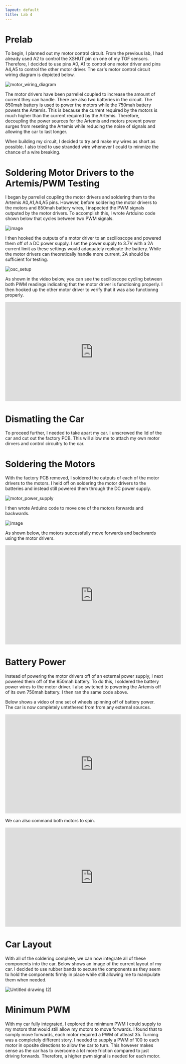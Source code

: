 ```yaml
---
layout: default
title: Lab 4
---
```


# Prelab
To begin, I planned out my motor control circuit. From the previous lab, I had already used A2 to control the XSHUT pin on one of my TOF sensors. Therefore, I decided to use pins A0, A1 to control one motor driver and pins A4,A5 to control the other motor driver. The car's motor control circuit wiring diagram is depicted below.

![motor_wiring_diagram](https://github.com/user-attachments/assets/1e6dc659-1174-40bb-9515-ab70bd823dd6)

The motor drivers have been parrellel coupled to increase the amount of current they can handle. There are also two batteries in the circuit. The 850mah battery is used to power the motors while the 750mah battery powers the Artemis. This is because the current required by the motors is much higher than the current required by the Artemis. Therefore, decoupling the power sources for the Artemis and motors prevent power surges from reseting the Artemis while reducing the noise of signals and allowing the car to last longer.

When building my circuit, I decided to try and make my wires as short as possible. I also tried to use stranded wire whenever I could to minmize the chance of a wire breaking. 

# Soldering Motor Drivers to the Artemis/PWM Testing 
I began by parrellel coupling the motor drivers and soldering them to the Artemis A0,A1,A4,A5 pins. However, before soldering the motor drivers to the motors and 850mah battery wires, I inspected the PWM signals outputed by the motor drivers. To accomplish this, I wrote Artduino code shown below that cycles between two PWM signals.

![image](https://github.com/user-attachments/assets/6ad7a34b-11e2-460d-9c29-e15524bce9e0)

I then hooked the outputs of a motor driver to an oscilloscope and powered them off of a DC power supply. I set the power supply to 3.7V with a 2A current limit as these settings would adaquately replicate the battery. While the motor drivers can theoretically handle more current, 2A should be sufficient for testing.

![osc_setup](https://github.com/user-attachments/assets/706c60a5-a5a0-4560-95d2-65f44f8f668b)

As shown in the video below, you can see the oscilloscope cycling between both PWM readings indicating that the motor driver is functioning properly. I then hooked up the other motor driver to verify that it was also functionng properly.

<iframe width="560" height="315" src="https://www.youtube.com/embed/PLM8cwRBdes" frameborder="0" allow="accelerometer; autoplay; encrypted-media; gyroscope; picture-in-picture" allowfullscreen></iframe>

# Dismatling the Car
To proceed further, I needed to take apart my car. I unscrewed the lid of the car and cut out the factory PCB. This will allow me to attach my own motor dirvers and control circuitry to the car.

# Soldering the Motors
With the factory PCB removed, I soldered the outputs of each of the motor drivers to the motors. I held off on soldering the motor drivers to the batteries and instead still powered them through the DC power supply.

![motor_power_supply](https://github.com/user-attachments/assets/e4c706cf-5aeb-4b89-99a0-020aee23666a)

I then wrote Arduino code to move one of the motors forwards and backwards. 

![image](https://github.com/user-attachments/assets/9f223d16-df4e-4704-a06b-95a32628ae28)

As shown below, the motors successfully move forwards and backwards using the motor drivers.

<iframe width="560" height="315" src="https://www.youtube.com/embed/V0_QVrS8n7w" frameborder="0" allow="accelerometer; autoplay; encrypted-media; gyroscope; picture-in-picture" allowfullscreen></iframe>

# Battery Power
Instead of powering the motor drivers off of an external power supply, I next powered them off of the 850mah battery. To do this, I soldered the battery power wires to the motor driver. I also switched to powering the Artemis off of its own 750mah battery. I then ran the same code above.

Below shows a video of one set of wheels spinning off of battery power. The car is now completely untethered from from any external sources.

<iframe width="560" height="315" src="https://www.youtube.com/embed/7-zsSJoXtN4" frameborder="0" allow="accelerometer; autoplay; encrypted-media; gyroscope; picture-in-picture" allowfullscreen></iframe>

We can also command both motors to spin.

<iframe width="560" height="315" src="https://www.youtube.com/embed/zWqXxAawIWw" frameborder="0" allow="accelerometer; autoplay; encrypted-media; gyroscope; picture-in-picture" allowfullscreen></iframe>

# Car Layout
With all of the soldering complete, we can now integrate all of these components into the car. Below shows an image of the current layout of my car. I decided to use rubber bands to secure the components as they seem to hold the components firmly in place while still allowing me to manipulate them when needed.

![Untitled drawing (2)](https://github.com/user-attachments/assets/7c6a0d0b-db09-474c-8def-7c2185360238)

# Minimum PWM
With my car fully integrated, I explored the minimum PWM I could supply to my motors that would still allow my motors to move forwards. I found that to somply move forwards, each motor required a PWM of atleast 35. Turning was a completely different story. I needed to supply a PWM of 100 to each motor in oposite directions to allow the car to turn. This however makes sense as the car has to overcome a lot more friction compared to just driving forwards. Therefore, a higher pwm signal is needed for each motor. 











